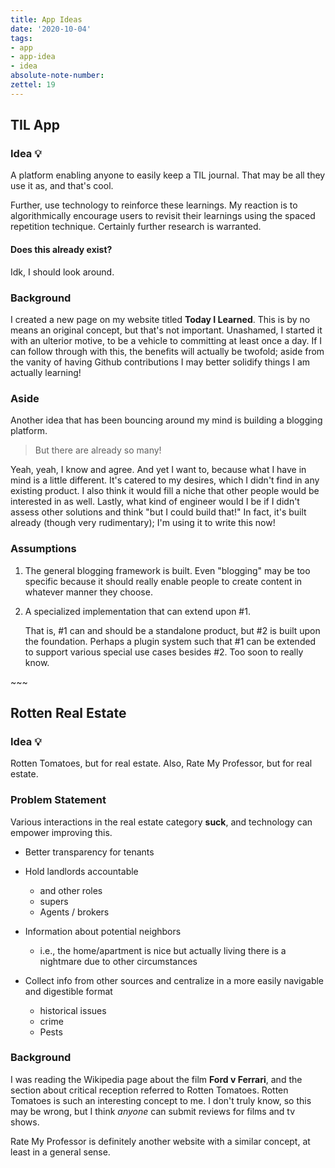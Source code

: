 ```yaml
---
title: App Ideas
date: '2020-10-04'
tags:
- app
- app-idea
- idea
absolute-note-number: 
zettel: 19
---
```




## TIL App



### Idea :bulb:

A platform enabling anyone to easily keep a TIL journal. That may be all they use it as, and that's cool.

Further, use technology to reinforce these learnings. My reaction is to algorithmically encourage users to revisit their learnings using the spaced repetition technique. Certainly further research is warranted.



#### Does this already exist?

Idk, I should look around.



### Background

I created a new page on my website titled **Today I Learned**. This is by no means an original concept, but that's not important. Unashamed, I started it with an ulterior motive, to be a vehicle to committing at least once a day. If I can follow through with this, the benefits will actually be twofold; aside from the vanity of having Github contributions I may better solidify things I am actually learning!



### Aside

Another idea that has been bouncing around my mind is building a blogging platform. 

> But there are already so many!

Yeah, yeah, I know and agree. And yet I want to, because what I have in mind is a little different. It's catered to my desires, which I didn't find in any existing product. I also think it would fill a niche that other people would be interested in as well. Lastly, what kind of engineer would I be if I didn't assess other solutions and think "but I could build that!" In fact, it's built already (though very rudimentary); I'm using it to write this now!



### Assumptions

1. The general blogging framework is built. Even "blogging" may be too specific because it should really enable people to create content in whatever manner they choose.

2. A specialized implementation that can extend upon #1.

   

   That is, #1 can and should be a standalone product, but #2 is built upon the foundation. Perhaps a plugin system such that #1 can be extended to support various special use cases besides #2. Too soon to really know.





\~~~





## Rotten Real Estate



### Idea :bulb:

Rotten Tomatoes, but for real estate. Also, Rate My Professor, but for real estate.



### Problem Statement

Various interactions in the real estate category **suck**, and technology can empower improving this.

- Better transparency for tenants

- Hold landlords accountable
  - and other roles
  - supers
  - Agents / brokers
- Information about potential neighbors
  - i.e., the home/apartment is nice but actually living there is a nightmare due to other circumstances
- Collect info from other sources and centralize in a more easily navigable and digestible format
  - historical issues
  - crime
  - Pests



### Background

I was reading the Wikipedia page about the film **Ford v Ferrari**, and the section about critical reception referred to Rotten Tomatoes. Rotten Tomatoes is such an interesting concept to me. I don't truly know, so this may be wrong, but I think *anyone* can submit reviews for films and tv shows.

Rate My Professor is definitely another website with a similar concept, at least in a general sense.